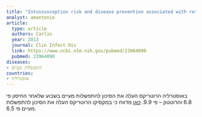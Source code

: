 ```yaml
---
title: "Intussusception risk and disease prevention associated with rotavirus vaccines in Australia's National Immunization Program"
analyst: amantonio
article:
  type: article
  authors: Carlin
  year: 2013
  journal: Clin Infect Dis
  link: https://www.ncbi.nlm.nih.gov/pubmed/23964090
  pubmed: 23964090
diseases:
- התפשלות מעיים
countries:
- אוסטרליה
---
```


באוסטרליה הרוטריקס העלה את הסיכון להתפשלות מעיים בשבוע שלאחר החיסון פי 6.8 והרוטטק – פי 9.9.
[כאן](https://www.ncbi.nlm.nih.gov/pubmed/22695189) מדווח כי במקסיקו הרוטריקס העלה את הסיכון להתפשלות מעיים פי 6.5.
